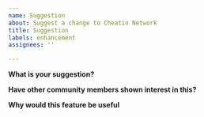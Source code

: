 ```yaml
---
name: Suggestion
about: Suggest a change to Cheatin Network
title: Suggestion
labels: enhancement
assignees: ''

---
```


**What is your suggestion?**

**Have other community members shown interest in this?**

**Why would this feature be useful**
